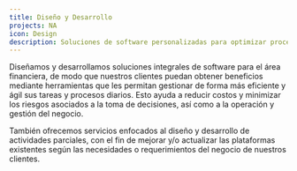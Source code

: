 ```yaml
---
title: Diseño y Desarrollo
projects: NA
icon: Design
description: Soluciones de software personalizadas para optimizar procesos y reducir riesgos.
---
```


Diseñamos y desarrollamos soluciones integrales de software para el área financiera, de modo que nuestros clientes puedan obtener beneficios mediante herramientas que les permitan gestionar de forma más eficiente y ágil sus tareas y procesos diarios. Esto ayuda a reducir costos y minimizar los riesgos asociados a la toma de decisiones, así como a la operación y gestión del negocio.

También ofrecemos servicios enfocados al diseño y desarrollo de actividades parciales, con el fin de mejorar y/o actualizar las plataformas existentes según las necesidades o requerimientos del negocio de nuestros clientes.